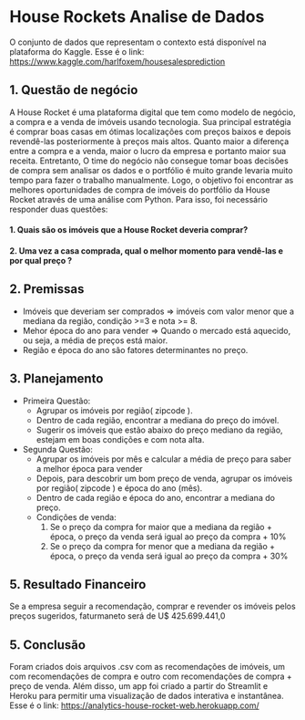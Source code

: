 # House Rockets Analise de Dados

O conjunto de dados que representam o contexto está disponível na plataforma do Kaggle.
Esse é o link: https://www.kaggle.com/harlfoxem/housesalesprediction

## 1. Questão de negócio
A House Rocket é uma plataforma digital que tem como modelo de negócio, a compra e a venda de imóveis usando tecnologia. Sua principal estratégia é comprar boas casas em ótimas localizações com preços baixos e depois revendê-las posteriormente à preços mais altos. Quanto maior a diferença entre a compra e a venda, maior o lucro da empresa e portanto maior sua receita.  Entretanto, O time do negócio não consegue tomar boas decisões de compra sem analisar os dados e o portfólio é muito grande levaria muito tempo para fazer o trabalho manualmente. Logo, o objetivo foi encontrar as melhores oportunidades de compra de imóveis do portfólio da House Rocket através de uma análise com Python. Para isso, foi necessário responder duas questões:
#### 1. Quais são os imóveis que a House Rocket deveria comprar?
#### 2. Uma vez a casa comprada, qual o melhor momento para vendê-las e por qual preço ?

## 2. Premissas
- Imóveis que deveriam ser comprados => imóveis com valor menor que a mediana da região, condição >=3 e nota >= 8.
- Mehor época do ano para vender => Quando o mercado está aquecido, ou seja, a média de preços está maior.
- Região e época do ano são fatores determinantes no preço.


## 3. Planejamento
- Primeira Questão:
	 - Agrupar os imóveis por região( zipcode ).
	 - Dentro de cada região, encontrar a mediana do preço do imóvel.
 	- Sugerir os imóveis que estão abaixo do preço mediano da região, estejam em boas condições e com nota alta.
- Segunda Questão:
	 - Agrupar os imóveis por mês e calcular a média de preço para saber a melhor época para vender
 	- Depois, para descobrir um bom preço de venda, agrupar os imóveis por região( zipcode ) e época do ano (mês).
	 - Dentro de cada região e época do ano, encontrar a mediana do preço.
	 - Condições de venda:
		1. Se o preço da compra for maior que a mediana da região + época, o preço da venda será igual ao preço da compra + 10%
		2. Se o preço da compra for menor que a mediana da região + época, o preço da venda será igual ao preço da compra + 30%


## 5. Resultado Financeiro
Se a empresa seguir a recomendação, comprar e revender os imóveis pelos preços sugeridos,  faturmaneto será de U$ 425.699.441,0




## 5. Conclusão
Foram criados dois arquivos .csv com as recomendações de imóveis, um com recomendações de compra e outro com recomendações de compra + preço de venda. Além disso, um app foi criado a partir do Streamlit e Heroku para permitir uma visualização de dados interativa e instantânea. Esse é o link: https://analytics-house-rocket-web.herokuapp.com/	
